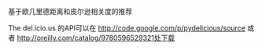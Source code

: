 基于欧几里德距离和皮尔逊相关度的推荐

The del.icio.us 的API可以在  http://code.google.com/p/pydelicious/source  或者  http://oreilly.com/catalog/9780596529321处下载
